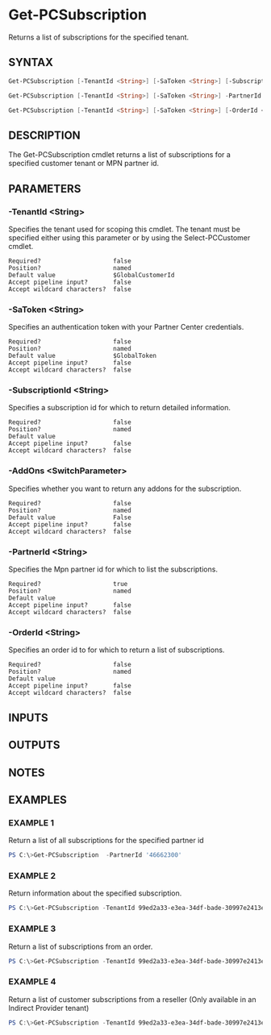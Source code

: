 # Get-PCSubscription

Returns a list of subscriptions for the specified tenant.

## SYNTAX

```powershell
Get-PCSubscription [-TenantId <String>] [-SaToken <String>] [-SubscriptionId <String>] [-AddOns] [<CommonParameters>]

Get-PCSubscription [-TenantId <String>] [-SaToken <String>] -PartnerId <String> [-ResultSize <Int32>] [<CommonParameters>]

Get-PCSubscription [-TenantId <String>] [-SaToken <String>] [-OrderId <String>] [<CommonParameters>]
```

## DESCRIPTION

The Get-PCSubscription cmdlet returns a list of subscriptions for a specified customer tenant or MPN partner id.

## PARAMETERS

### -TenantId &lt;String&gt;

Specifies the tenant used for scoping this cmdlet. The tenant must be specified either using this parameter or by using the Select-PCCustomer cmdlet.

```
Required?                    false
Position?                    named
Default value                $GlobalCustomerId
Accept pipeline input?       false
Accept wildcard characters?  false
```

### -SaToken &lt;String&gt;

Specifies an authentication token with your Partner Center credentials.

```
Required?                    false
Position?                    named
Default value                $GlobalToken
Accept pipeline input?       false
Accept wildcard characters?  false
```

### -SubscriptionId &lt;String&gt;

Specifies a subscription id for which to return detailed information.

```
Required?                    false
Position?                    named
Default value
Accept pipeline input?       false
Accept wildcard characters?  false
```

### -AddOns &lt;SwitchParameter&gt;

Specifies whether you want to return any addons for the subscription.

```
Required?                    false
Position?                    named
Default value                False
Accept pipeline input?       false
Accept wildcard characters?  false
```

### -PartnerId &lt;String&gt;

Specifies the Mpn partner id for which to list the subscriptions.

```
Required?                    true
Position?                    named
Default value
Accept pipeline input?       false
Accept wildcard characters?  false
```

### -OrderId &lt;String&gt;

Specifies an order id to for which to return a list of subscriptions.

```
Required?                    false
Position?                    named
Default value
Accept pipeline input?       false
Accept wildcard characters?  false
```

## INPUTS

## OUTPUTS

## NOTES

## EXAMPLES

### EXAMPLE 1

Return a list of all subscriptions for the specified partner id

```powershell
PS C:\>Get-PCSubscription  -PartnerId '46662300'
```

### EXAMPLE 2

Return information about the specified subscription.

```powershell
PS C:\>Get-PCSubscription -TenantId 99ed2a33-e3ea-34df-bade-30997e2413e5 -SubscriptionId 335c4cad-b235-4a31-8273-e73da43e7817
```

### EXAMPLE 3

Return a list of subscriptions from an order.

```powershell
PS C:\>Get-PCSubscription -TenantId 99ed2a33-e3ea-34df-bade-30997e2413e5 -OrderId 335c4cad-b235-4a31-8273-e73da43e7817
```

### EXAMPLE 4

Return a list of customer subscriptions from a reseller (Only available in an Indirect Provider tenant)

```powershell
PS C:\>Get-PCSubscription -TenantId 99ed2a33-e3ea-34df-bade-30997e2413e5 -PartnerId '46662300'
```
